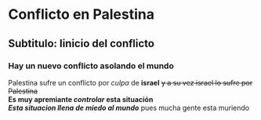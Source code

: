 # Conflicto en Palestina

## Subtitulo: Iinicio del conflicto

### Hay un nuevo conflicto asolando el mundo
Palestina sufre un conflicto por _culpa_ de **israel**  ~~y a su vez israel lo sufre por Palestina~~   
**Es muy apremiante _controlar_ esta situación**  
***Esta situacion llena de miedo al mundo***
pues mucha gente esta muriendo